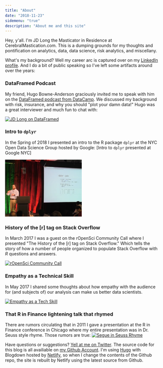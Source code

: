 ```yaml
---
title: "About"
date: "2018-11-23"
sidemenu: "true"
description: "About me and this site"
---
```


Hey, y'all. I'm JD Long the Masticator in Residence at CerebralMastication.com. This is a dumping grounds for my thoughts and pontification on analytics, data, data science, risk analytics, and miscellany. 

What's my background? Well my career arc is captured over on my [LinkedIn profile](https://www.linkedin.com/in/jamesdlong/). And I do a bit of public speaking so I've left some artifacts around over the years:

### DataFramed Podcast

My friend, Hugo Bowne-Anderson graciously invited me to speak with him on the [DataFramed podcast from DataCamp](https://www.datacamp.com/community/podcast/data-science-insurance). We discussed my background with risk, insurance, and why you should "plot your damn data!" Hugo was a great interviewer and much fun to chat with:  

<a href="https://soundcloud.com/dataframed/37-data-science-and-insurance-with-jd-long">
  <img src="/./about_files/dataframed.png" 
     width="50%" 
     title="JD Long on DataFramed" 
     alt="JD Long on DataFramed">
</a>

### Intro to `dplyr`

In the Spring of 2018 I presented an intro to the R package `dplyr` at the NYC Open Data Science Group hosted by Google: [Intro to `dplyr` presented at Google NYC]

<a href="https://www.youtube.com/watch?v=EOvN3wPdQoM&feature=youtu.be&t=11m50s">
  <img src="/./about_files/Tidy_by_Nature.png" 
     width="50%" 
     title="Tidy By Nature at Google NYC" 
     alt="Tidy By Nature at Google NYC">
</a>

### History of the [r] tag on Stack Overflow

In March 2017 I was a guest on the rOpenSci Community Call where I presented "The History of the [r] tag on Stack Overflow." Which tells the story of how a number of people organized to populate Stack Overflow with *R* questions and answers. 

<a href="https://vimeo.com/208749032">
  <img src="/./about_files/so_background.png" 
     width="50%" 
     title="rOpenSci Community Call" 
     alt="rOpenSci Community Call">
</a>



### Empathy as a Technical Skill

In May 2017 I shared some thoughts about how empathy with the audience for (and subjects of) our analysis can make us better data scientists. 

<a href="https://www.youtube.com/watch?v=P7VnKgVMLvY">
  <img src="/./about_files/empathy.png" 
     width="50%" 
     title="Empathy as a Tech Skill" 
     alt="Empathy as a Tech Skill">
</a>

### That R in Finance lightening talk that rhymed

There are rumors circulating that in 2011 I gave a presentation at the R in Finance conference in Chicago where my entire presentation was in Dr. Seuss style rhyme. Those rumors are true:
<a href="https://soundcloud.com/jdlong/segue-pres">
  <img src="/./soundcloud_segue.png" 
     width="50%" 
     title="Segue in Seuss Rhyme" 
     alt="Segue in Seuss Rhyme">
</a>



Have questions or suggestions? [Yell at me on Twitter](https://twitter.com/CMastication). The source code for this blog is all availiable on [my Github Account](https://github.com/CerebralMastication/CerebralMastication-hugo). I'm using [Hugo](https://gohugo.io/) with Blogdown hosted by [Netlify](https://www.netlify.com/), so when I change the contents of the Github repo, the site is rebuilt by Netlify using the latest source from Github. 


